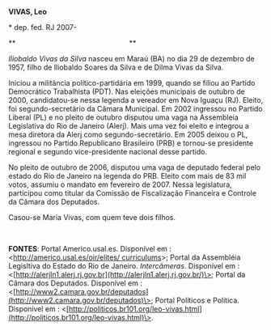 **VIVAS, Leo**

\* dep. fed. RJ 2007-

**                                                         **

*Iliobaldo Vivas da Silva* nasceu em Maraú (BA) no dia 29 de dezembro de
1957, filho de Iliobaldo Soares da Silva e de Dilma Vivas da Silva.

Iniciou a militância político-partidária em 1999, quando se filiou ao
Partido Democrático Trabalhista (PDT). Nas eleições municipais de
outubro de 2000, candidatou-se nessa legenda a vereador em Nova Iguaçu
(RJ). Eleito, foi segundo-secretário da Câmara Municipal. Em 2002
ingressou no Partido Liberal (PL) e no pleito de outubro disputou uma
vaga na Assembleia Legislativa do Rio de Janeiro (Alerj). Mais uma vez
foi eleito e integrou a mesa diretora da Alerj como segundo-secretário.
Em 2005 deixou o PL, ingressou no Partido Republicano Brasileiro (PRB) e
tornou-se presidente regional e segundo vice-presidente nacional desse
partido.

No pleito de outubro de 2006, disputou uma vaga de deputado federal pelo
estado do Rio de Janeiro na legenda do PRB. Eleito com mais de 83 mil
votos, assumiu o mandato em fevereiro de 2007. Nessa legislatura,
participou como titular da Comissão de Fiscalização Financeira e
Controle da Câmara dos Deputados.

Casou-se Maria Vivas, com quem teve dois filhos.

 

**FONTES**: Portal Americo.usal.es. Disponível em :
\<[http://americo.usal.es/oir/elites/
curriculums](http://americo.usal.es/oir/elites/%20curriculums)\>; Portal
da Assembléia Legisltiva do Estado do Rio de Janeiro. *Intercâmeras*.
Disponível em :
\<[http://alerjln1.alerj.rj.gov.br](http://alerjln1.alerj.rj.gov.br/)\>;
Portal da Câmara dos Deputados. Disponível em :
\<[http://www2.camara.gov.br/deputados](http://www2.camara.gov.br/deputados)\>;
Portal Políticos e Política. Disponível em :
\<[http://politicos.br101.org/leo-vivas.html](http://politicos.br101.org/leo-vivas.html)\>.

 

 

 

 

 
